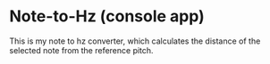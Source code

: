 <h1> Note-to-Hz (console app) </h1>
<p> This is my note to hz converter, which calculates the distance of the selected note from the reference pitch. </p>
